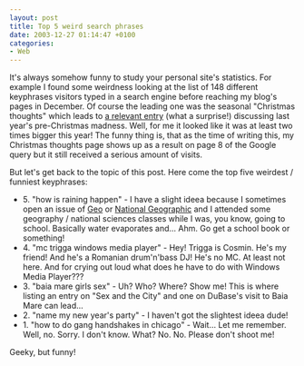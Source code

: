 ```yaml
---
layout: post
title: Top 5 weird search phrases
date: 2003-12-27 01:14:47 +0100
categories:
- Web
---
```

<p>It's always somehow funny to study your personal site's statistics. For example I found some weirdness looking at the list of 148 different keyphrases visitors typed in a search engine before reaching my blog's pages in December. Of course the leading one was the seasonal "Christmas thoughts" which leads to <a href="http://www.rusiczki.net/blog/archives/2002/12/21/some_more_christmas_thoughts">a relevant entry</a> (what a surprise!) discussing last year's pre-Christmas madness. Well, for me it looked like it was at least two times bigger this year! The funny thing is, that as the time of writing this, my Christmas thoughts page shows up as a result on page 8 of the Google query but it still received a serious amount of visits.</p>
<p>But let's get back to the topic of this post. Here come the top five weirdest / funniest keyphrases:</p>
<ul>
<li>5. "how is raining happen" - I have a slight ideea because I sometimes open an issue of <a href="http://www.geo.de/" title="Nice german science magazine">Geo</a> or <a href="http://www.nationalgeographic.com">National Geographic</a> and I attended some geography / national sciences classes while I was, you know, going to school. Basically water evaporates and... Ahm. Go get a school book or something!</li>
<li>4. "mc trigga windows media player" - Hey! Trigga is Cosmin. He's my friend! And he's a Romanian drum'n'bass DJ! He's no MC. At least not here. And for crying out loud what does he have to do with Windows Media Player???</li>
<li>3. "baia mare girls sex" - Uh? Who? Where? Show me! This is where listing an entry on "Sex and the City" and one on DuBase's visit to Baia Mare can lead...</li>
<li>2. "name my new year's party" - I haven't got the slightest ideea dude!</li>
<li>1. "how to do gang handshakes in chicago" - Wait... Let me remember. Well, no. Sorry. I don't know. What? No. No. Please don't shoot me!</li>
</ul>
<p>Geeky, but funny!</p>
